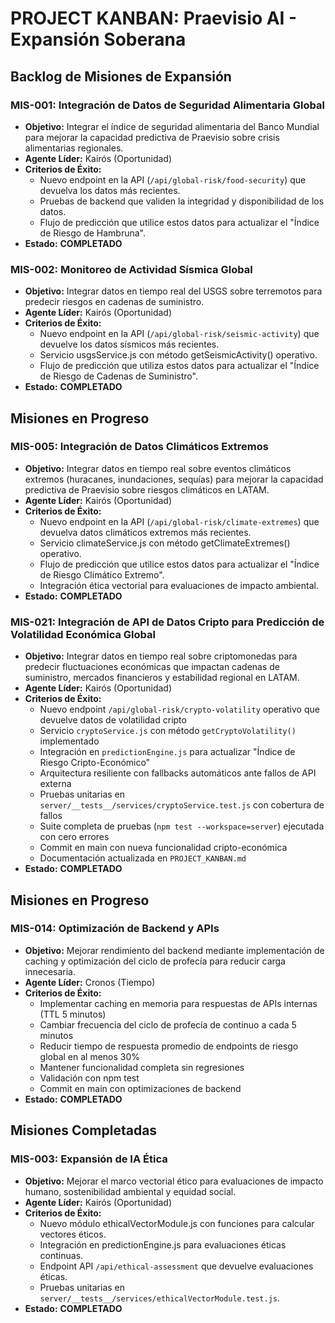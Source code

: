 # PROJECT KANBAN: Praevisio AI - Expansión Soberana

## Backlog de Misiones de Expansión

### MIS-001: Integración de Datos de Seguridad Alimentaria Global
- **Objetivo:** Integrar el índice de seguridad alimentaria del Banco Mundial para mejorar la capacidad predictiva de Praevisio sobre crisis alimentarias regionales.
- **Agente Líder:** Kairós (Oportunidad)
- **Criterios de Éxito:**
    - Nuevo endpoint en la API (`/api/global-risk/food-security`) que devuelva los datos más recientes.
    - Pruebas de backend que validen la integridad y disponibilidad de los datos.
    - Flujo de predicción que utilice estos datos para actualizar el "Índice de Riesgo de Hambruna".
- **Estado:** **COMPLETADO**

### MIS-002: Monitoreo de Actividad Sísmica Global
- **Objetivo:** Integrar datos en tiempo real del USGS sobre terremotos para predecir riesgos en cadenas de suministro.
- **Agente Líder:** Kairós (Oportunidad)
- **Criterios de Éxito:**
    - Nuevo endpoint en la API (`/api/global-risk/seismic-activity`) que devuelve los datos sísmicos más recientes.
    - Servicio usgsService.js con método getSeismicActivity() operativo.
    - Flujo de predicción que utiliza estos datos para actualizar el "Índice de Riesgo de Cadenas de Suministro".
- **Estado:** **COMPLETADO**

## Misiones en Progreso

### MIS-005: Integración de Datos Climáticos Extremos
- **Objetivo:** Integrar datos en tiempo real sobre eventos climáticos extremos (huracanes, inundaciones, sequías) para mejorar la capacidad predictiva de Praevisio sobre riesgos climáticos en LATAM.
- **Agente Líder:** Kairós (Oportunidad)
- **Criterios de Éxito:**
    - Nuevo endpoint en la API (`/api/global-risk/climate-extremes`) que devuelva datos climáticos extremos más recientes.
    - Servicio climateService.js con método getClimateExtremes() operativo.
    - Flujo de predicción que utilice estos datos para actualizar el "Índice de Riesgo Climático Extremo".
    - Integración ética vectorial para evaluaciones de impacto ambiental.
- **Estado:** **COMPLETADO**

### MIS-021: Integración de API de Datos Cripto para Predicción de Volatilidad Económica Global
- **Objetivo:** Integrar datos en tiempo real sobre criptomonedas para predecir fluctuaciones económicas que impactan cadenas de suministro, mercados financieros y estabilidad regional en LATAM.
- **Agente Líder:** Kairós (Oportunidad)
- **Criterios de Éxito:**
    - Nuevo endpoint `/api/global-risk/crypto-volatility` operativo que devuelve datos de volatilidad cripto
    - Servicio `cryptoService.js` con método `getCryptoVolatility()` implementado
    - Integración en `predictionEngine.js` para actualizar "Índice de Riesgo Cripto-Económico"
    - Arquitectura resiliente con fallbacks automáticos ante fallos de API externa
    - Pruebas unitarias en `server/__tests__/services/cryptoService.test.js` con cobertura de fallos
    - Suite completa de pruebas (`npm test --workspace=server`) ejecutada con cero errores
    - Commit en main con nueva funcionalidad cripto-económica
    - Documentación actualizada en `PROJECT_KANBAN.md`
- **Estado:** **COMPLETADO**

## Misiones en Progreso

### MIS-014: Optimización de Backend y APIs
- **Objetivo:** Mejorar rendimiento del backend mediante implementación de caching y optimización del ciclo de profecía para reducir carga innecesaria.
- **Agente Líder:** Cronos (Tiempo)
- **Criterios de Éxito:**
    - Implementar caching en memoria para respuestas de APIs internas (TTL 5 minutos)
    - Cambiar frecuencia del ciclo de profecía de continuo a cada 5 minutos
    - Reducir tiempo de respuesta promedio de endpoints de riesgo global en al menos 30%
    - Mantener funcionalidad completa sin regresiones
    - Validación con npm test
    - Commit en main con optimizaciones de backend
- **Estado:** **COMPLETADO**

## Misiones Completadas

### MIS-003: Expansión de IA Ética
- **Objetivo:** Mejorar el marco vectorial ético para evaluaciones de impacto humano, sostenibilidad ambiental y equidad social.
- **Agente Líder:** Kairós (Oportunidad)
- **Criterios de Éxito:**
    - Nuevo módulo ethicalVectorModule.js con funciones para calcular vectores éticos.
    - Integración en predictionEngine.js para evaluaciones éticas continuas.
    - Endpoint API `/api/ethical-assessment` que devuelve evaluaciones éticas.
    - Pruebas unitarias en `server/__tests__/services/ethicalVectorModule.test.js`.
- **Estado:** **COMPLETADO**
